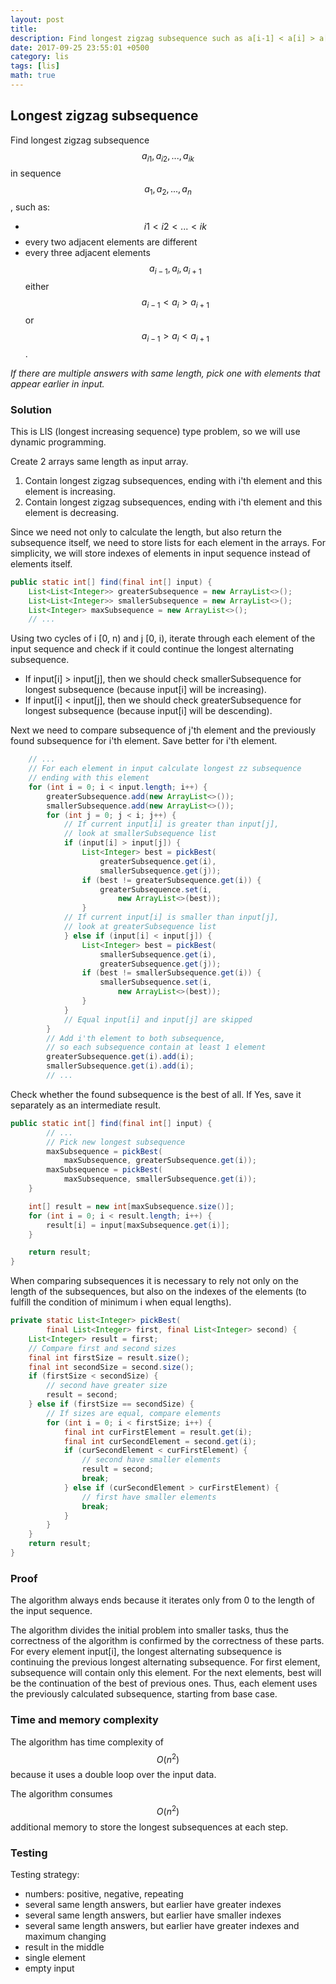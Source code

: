 ```yaml
---
layout: post
title:
description: Find longest zigzag subsequence such as a[i-1] < a[i] > a[i+1] or a[i-1] > a[i] < a[i+1].
date: 2017-09-25 23:55:01 +0500
category: lis
tags: [lis]
math: true
---
```


## Longest zigzag subsequence
Find longest zigzag subsequence $$ a_{i1}, a_{i2}, ..., a_{ik} $$ in sequence $$ a_1, a_2, ..., a_n $$, such as:
* $$ i1 < i2 < ... < ik $$
* every two adjacent elements are different
* every three adjacent elements $$ a_{i-1}, a_i, a_{i+1} $$ either $$ a_{i-1} < a_i > a_{i+1} $$ or  $$ a_{i-1} > a_i < a_{i+1} $$.

_If there are multiple answers with same length, pick one with elements that appear earlier in input._

### Solution
This is LIS (longest increasing sequence) type problem, so we will use dynamic programming.

Create 2 arrays same length as input array.
1. Contain longest zigzag subsequences, ending with i'th element and this element is increasing.
2. Contain longest zigzag subsequences, ending with i'th element and this element is decreasing.

Since we need not only to calculate the length, but also return the subsequence itself, we need to store lists for each element in the arrays.
For simplicity, we will store indexes of elements in input sequence instead of elements itself.

```java
public static int[] find(final int[] input) {
    List<List<Integer>> greaterSubsequence = new ArrayList<>();
    List<List<Integer>> smallerSubsequence = new ArrayList<>();
    List<Integer> maxSubsequence = new ArrayList<>();
    // ...
```

Using two cycles of i [0, n) and j [0, i), iterate through each element of the input sequence and check if it could continue the longest alternating subsequence.
* If input[i] > input[j], then we should check smallerSubsequence for longest subsequence (because input[i] will be increasing).
* If input[i] < input[j], then we should check greaterSubsequence for longest subsequence (because input[i] will be descending).

Next we need to compare subsequence of j'th element and the previously found subsequence for i'th element. Save better for i'th element.

```java
    // ...
    // For each element in input calculate longest zz subsequence
    // ending with this element
    for (int i = 0; i < input.length; i++) {
        greaterSubsequence.add(new ArrayList<>());
        smallerSubsequence.add(new ArrayList<>());
        for (int j = 0; j < i; j++) {
            // If current input[i] is greater than input[j],
            // look at smallerSubsequence list
            if (input[i] > input[j]) {
                List<Integer> best = pickBest(
                    greaterSubsequence.get(i),
                    smallerSubsequence.get(j));
                if (best != greaterSubsequence.get(i)) {
                    greaterSubsequence.set(i,
                        new ArrayList<>(best));
                }
            // If current input[i] is smaller than input[j],
            // look at greaterSubsequence list
            } else if (input[i] < input[j]) {
                List<Integer> best = pickBest(
                    smallerSubsequence.get(i),
                    greaterSubsequence.get(j));
                if (best != smallerSubsequence.get(i)) {
                    smallerSubsequence.set(i,
                        new ArrayList<>(best));
                }
            }
            // Equal input[i] and input[j] are skipped
        }
        // Add i'th element to both subsequence,
        // so each subsequence contain at least 1 element
        greaterSubsequence.get(i).add(i);
        smallerSubsequence.get(i).add(i);
        // ...
```

Check whether the found subsequence is the best of all. If Yes, save it separately as an intermediate result.

```java
public static int[] find(final int[] input) {
        // ...
        // Pick new longest subsequence
        maxSubsequence = pickBest(
            maxSubsequence, greaterSubsequence.get(i));
        maxSubsequence = pickBest(
            maxSubsequence, smallerSubsequence.get(i));
    }

    int[] result = new int[maxSubsequence.size()];
    for (int i = 0; i < result.length; i++) {
        result[i] = input[maxSubsequence.get(i)];
    }

    return result;
}
```

When comparing subsequences it is necessary to rely not only on the length of the subsequences, but also on the indexes of the elements (to fulfill the condition of minimum i when equal lengths).

```java
private static List<Integer> pickBest(
        final List<Integer> first, final List<Integer> second) {
    List<Integer> result = first;
    // Compare first and second sizes
    final int firstSize = result.size();
    final int secondSize = second.size();
    if (firstSize < secondSize) {
        // second have greater size
        result = second;
    } else if (firstSize == secondSize) {
        // If sizes are equal, compare elements
        for (int i = 0; i < firstSize; i++) {
            final int curFirstElement = result.get(i);
            final int curSecondElement = second.get(i);
            if (curSecondElement < curFirstElement) {
                // second have smaller elements
                result = second;
                break;
            } else if (curSecondElement > curFirstElement) {
                // first have smaller elements
                break;
            }
        }
    }
    return result;
}
```

### Proof
The algorithm always ends because it iterates only from 0 to the length of the input sequence.

The algorithm divides the initial problem into smaller tasks, thus the correctness of the algorithm is confirmed by the correctness of these parts.
For every element input[i], the longest alternating subsequence is continuing the previous longest alternating subsequence.
For first element, subsequence will contain only this element. For the next elements, best will be the continuation of the best of previous ones.
Thus, each element uses the previously calculated subsequence, starting from base case.

### Time and memory complexity
The algorithm has time complexity of $$ O(n^2) $$ because it uses a double loop over the input data.

The algorithm consumes $$ O(n^2) $$ additional memory to store the longest subsequences at each step.

### Testing
Testing strategy:
 * numbers: positive, negative, repeating
 * several same length answers, but earlier have greater indexes
 * several same length answers, but earlier have smaller indexes
 * several same length answers, but earlier have greater indexes and maximum changing
 * result in the middle
 * single element
 * empty input
